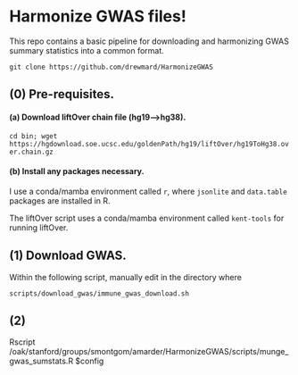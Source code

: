 # Harmonize GWAS files!

This repo contains a basic pipeline for downloading and harmonizing GWAS summary statistics into a common format.

```git clone https://github.com/drewmard/HarmonizeGWAS```

## (0) Pre-requisites.

#### (a) Download liftOver chain file (hg19-->hg38).

```cd bin; wget https://hgdownload.soe.ucsc.edu/goldenPath/hg19/liftOver/hg19ToHg38.over.chain.gz```

#### (b) Install any packages necessary.

I use a conda/mamba environment called `r`, where `jsonlite` and `data.table` packages are installed in R.

The liftOver script uses a conda/mamba environment called `kent-tools` for running liftOver.

## (1) Download GWAS.

Within the following script, manually edit in the directory where 

```scripts/download_gwas/immune_gwas_download.sh```

## (2)


Rscript /oak/stanford/groups/smontgom/amarder/HarmonizeGWAS/scripts/munge_gwas_sumstats.R $config
